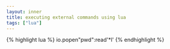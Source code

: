 ```yaml
---
layout: inner
title: executing external commands using lua
tags: ["lua"]
---
```

{% highlight lua %}
io.popen"pwd":read'*l'
{% endhighlight %}

